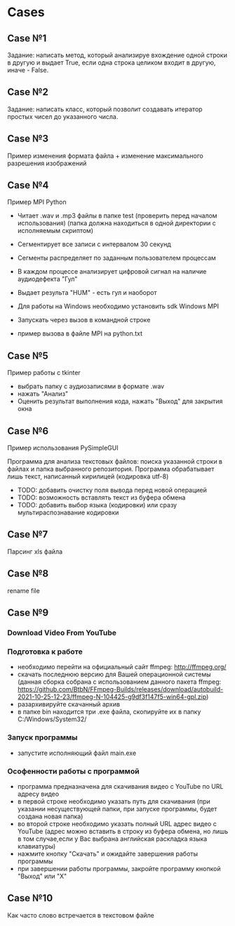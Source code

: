 # Cases

## Case №1
Задание: написать метод, который анализируе вхождение одной строки в другую и выдает True,
если одна строка целиком входит в другую, иначе - False.

## Case №2
Задание: написать класс, который позволит создавать итератор простых чисел до указанного числа.

## Case №3
Пример изменения формата файла + изменение максимального разрешения изображений

## Case №4
Пример MPI Python 

* Читает .wav и .mp3 файлы в папке test (проверить перед началом использования) (папка должна находиться в одной директории с исполняемым скриптом)
* Сегментирует все записи с интервалом 30 секунд
* Сегменты распределяет по заданным пользователем процессам
* В каждом процессе анализирует цифровой сигнал на наличие аудиодефекта "Гул"
* Выдает результа "HUM" - есть гул и наоборот

* Для работы на Windows необходимо установить sdk Windows MPI
* Запускать через вызов в командной строке
* пример вызова в файле MPI на python.txt

## Case №5
Пример работы с tkinter
* выбрать папку с аудиозаписями в формате .wav
* нажать "Анализ"
* Оценить результат выполнения кода, нажать "Выход" для закрытия окна

## Case №6
Пример использования PySimpleGUI

Программа для анализа текстовых файлов: поиска указанной строки в файлах и папка выбранного репозитория.
Программа обрабатывает лишь текст, написанный кирилицей (кодировка utf-8)

* TODO: добавить очистку поля вывода перед новой операцией
* TODO: возможность вставлять текст из буфера обмена
* TODO: добавить выбор языка (кодировки) или сразу мультираспознавание кодировки

## Case №7
Парсинг xls файла

## Case №8
rename file

## Case №9
### Download Video From YouTube

### Подготовка к работе
* необходимо перейти на официальный сайт ffmpeg: http://ffmpeg.org/
* скачать последнюю версию для Вашей операционной системы (данная сборка собрана с использованием данного пакета ffmpeg: https://github.com/BtbN/FFmpeg-Builds/releases/download/autobuild-2021-10-25-12-23/ffmpeg-N-104425-g9df3f147f5-win64-gpl.zip)
* разархивируйте скачанный архив
* в папке bin находится три .ехе файла, скопируйте их в папку C:/Windows/System32/

### Запуск программы
* запустите исполняющий файл main.exe

### Ософенности работы с программой
* программа предназначена для скачивания видео с YouTube по URL адресу видео
* в первой строке необходимо указать путь для скачивания (при указании несуществующей папки, при запуске программы, будет создана новая папка)
* во второй строке необходимо указать полный URL адрес видео с YouTube (адрес можно вставить в строку из буфера обмена, но лишь в том случае,если у Вас выбрана английская раскладка языка клавиатуры)
* нажмите кнопку "Скачать" и ожидайте завершения работы программы
* при завершении работы программы, закройте программу кнопкой "Выход" или "Х"

## Case №10
Как часто слово встречается в текстовом файле

